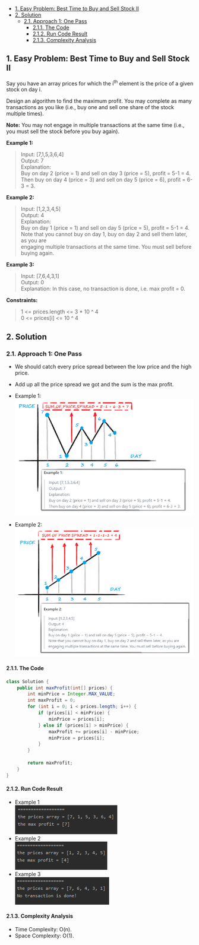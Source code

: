 <!-- TOC -->

- [1. Easy Problem: Best Time to Buy and Sell Stock II](#1-easy-problem-best-time-to-buy-and-sell-stock-ii)
- [2. Solution](#2-solution)
  - [2.1. Approach 1: One Pass](#21-approach-1-one-pass)
    - [2.1.1. The Code](#211-the-code)
    - [2.1.2. Run Code Result](#212-run-code-result)
    - [2.1.3. Complexity Analysis](#213-complexity-analysis)

<!-- /TOC -->

## 1. Easy Problem: Best Time to Buy and Sell Stock II
Say you have an array prices for which the i<sup>th</sup> element is the price of a given stock on day i.  

Design an algorithm to find the maximum profit. You may complete as many transactions as you like (i.e., buy one and sell one share of the stock multiple times).  

**Note:** You may not engage in multiple transactions at the same time (i.e., you must sell the stock before you buy again).  

**Example 1:**

>Input: [7,1,5,3,6,4]  
Output: 7  
Explanation:  
Buy on day 2 (price = 1) and sell on day 3 (price = 5), profit = 5-1 = 4.  
Then buy on day 4 (price = 3) and sell on day 5 (price = 6), profit = 6-3 = 3.

**Example 2:**

>Input: [1,2,3,4,5]  
Output: 4  
Explanation:  
Buy on day 1 (price = 1) and sell on day 5 (price = 5), profit = 5-1 = 4.  
Note that you cannot buy on day 1, buy on day 2 and sell them later, as you are  
engaging multiple transactions at the same time. You must sell before buying again.

**Example 3:**

>Input: [7,6,4,3,1]  
Output: 0  
Explanation: In this case, no transaction is done, i.e. max profit = 0.
 

**Constraints:**

>1 <= prices.length <= 3 * 10 ^ 4  
0 <= prices[i] <= 10 ^ 4

## 2. Solution

### 2.1. Approach 1: One Pass
- We should catch every price spread between the low price and the high price.
- Add up all the price spread we got and the sum is the max profit.  
- Example 1:  
  ![pic](../99.images/2020-08-28-14-18-20.png)  

- Example 2:  
  ![pic](../99.images/2020-08-28-14-55-48.png)

#### 2.1.1. The Code
```java
class Solution {
    public int maxProfit(int[] prices) {
        int minPrice = Integer.MAX_VALUE;
        int maxProfit = 0;
        for (int i = 0; i < prices.length; i++) {
            if (prices[i] < minPrice) {
                minPrice = prices[i];
            } else if (prices[i] > minPrice) {
                maxProfit += prices[i] - minPrice;
                minPrice = prices[i];
            }
        }

        return maxProfit;
    }
}
```

#### 2.1.2. Run Code Result
- Example 1  
![pic](../99.images/2020-08-28-15-20-47.png)  
- Example 2  
![pic](../99.images/2020-08-28-15-19-47.png)  
- Example 3  
![pic](../99.images/2020-08-28-15-22-51.png)  

#### 2.1.3. Complexity Analysis
- Time Complexity: O(n).
- Space Complexity: O(1).